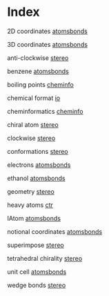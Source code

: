 # Index


2D coordinates [atomsbonds](atomsbonds.md#tp2)<br />

3D coordinates [atomsbonds](atomsbonds.md#tp3)<br />

anti-clockwise [stereo](stereo.md#tp19)<br />

benzene [atomsbonds](atomsbonds.md#tp7)<br />

boiling points [cheminfo](cheminfo.md#tp11)<br />

chemical format [io](io.md#tp20)<br />

cheminformatics [cheminfo](cheminfo.md#tp10)<br />

chiral atom [stereo](stereo.md#tp17)<br />

clockwise [stereo](stereo.md#tp18)<br />

conformations [stereo](stereo.md#tp13)<br />

electrons [atomsbonds](atomsbonds.md#tp8)<br />

ethanol [atomsbonds](atomsbonds.md#tp6)<br />

geometry [stereo](stereo.md#tp12)<br />

heavy atoms [ctr](ctr.md#tp9)<br />

IAtom [atomsbonds](atomsbonds.md#tp1)<br />

notional coordinates [atomsbonds](atomsbonds.md#tp5)<br />

superimpose [stereo](stereo.md#tp14)<br />

tetrahedral chirality [stereo](stereo.md#tp16)<br />

unit cell [atomsbonds](atomsbonds.md#tp4)<br />

wedge bonds [stereo](stereo.md#tp15)<br />

